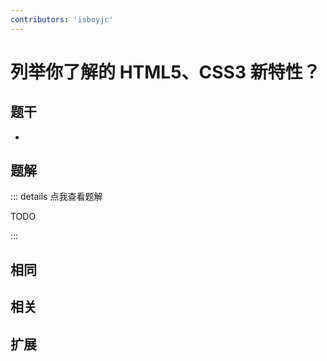 ```yaml
---
contributors: 'isboyjc'
---
```


# 列举你了解的 HTML5、CSS3 新特性？


## 题干

- 



## 题解

::: details 点我查看题解

  TODO

:::



## 相同


## 相关


## 扩展

